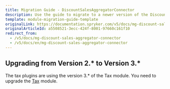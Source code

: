 ```yaml
---
title: Migration Guide - DiscountSalesAggregatorConnector
description: Use the guide to migrate to a newer version of the DiscountSalesAggregatorConnector module.
template: module-migration-guide-template
originalLink: https://documentation.spryker.com/v5/docs/mg-discount-sales-aggregator-connector
originalArticleId: a5508521-3ecc-424f-8001-97660c161f10
redirect_from:
  - /v5/docs/mg-discount-sales-aggregator-connector
  - /v5/docs/en/mg-discount-sales-aggregator-connector
---
```


## Upgrading from Version 2.* to Version 3.*
The tax plugins are using the version 3.* of the Tax module. You need to upgrade the [Tax](/docs/scos/dev/module-migration-guides/{{page.version}}/migration-guide-tax.html) module.
